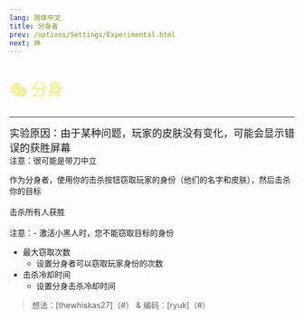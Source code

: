```yaml
---
lang: 简体中文
title: 分身者
prev: /options/Settings/Experimental.html
next: 神
---
```


# <font color=#f1f0a1>🎭 <b>分身</b></font> <Badge text="Neutral" type="tip" vertical="middle"/>

***

<font size=4em>实验原因：由于某种问题，玩家的皮肤没有变化，可能会显示错误的获胜屏幕</font><br>
注意：很可能是带刀中立

作为分身者，使用你的击杀按钮窃取玩家的身份（他们的名字和皮肤），然后击杀你的目标<br><br>
击杀所有人获胜<br><br>
注意：- 激活小黑人时，您不能窃取目标的身份

- 最大窃取次数
  - 设置分身者可以窃取玩家身份的次数
- 击杀冷却时间
  - 设置分身击杀冷却时间

> 想法：[thewhiskas27]（#） & 编码：[ryuk]（#）
